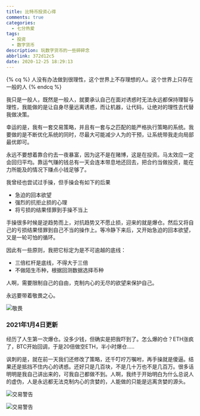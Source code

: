 ```yaml
---
title: 比特币投资心得
comments: true
categories:
  - 七分热爱
tags:
  - 投资
  - 数字货币
description: 玩数字货币的一些碎碎念
abbrlink: 372d12c5
date: 2020-12-25 18:29:13
---
```


{% cq %} 人没有办法做到很理性，这个世界上不存理想的人。这个世界上只存在一般的人 {% endcq %}

我只是一般人，既然是一般人，就要承认自己在面对诱惑时无法永远都保持理智与理性，我能做的是让自身尽量远离诱惑，而让机器，让代码，让绝对的理性去代替我做决策。

幸运的是，我有一套交易策略，并且有一套与之匹配的能严格执行策略的系统。我要做的是不断优化系统的同时，尽最大可能减少人为的干预，让系统带我走向局部最优即可。

永远不要想着靠合约去一夜暴富，因为这不是在赌博，这是在投资。马太效应一定会回归平均。靠运气赚的钱总有一天会连本带息地还回去，把合约当做投资，能在力所能及的情况下赚点小钱足够了。

我曾经也尝试过手操，但手操会有如下的后果

+ 急迫的回本欲望
+ 强烈的抗拒止损的心理
+ 将亏损的结果怪罪到手操不当上

手操很多时候是逆趋势而上，对抗趋势又不愿止损，迎来的就是爆仓。然后又将自己的亏损结果怪罪到自己不当的操作上。等冷静下来后，又开始急迫的回本欲望，又是一轮可怕的循环。

因此有一些原则，我把它标定为是不可逾越的底线：

+ 三倍杠杆是底线，不得大于三倍
+ 不做陌生币种，根据回测数据选择币种

人啊，需要限制自己的自由，克制内心的无尽的欲望来保护自己。

永远要带着敬畏之心。

![敬畏](https://qiniu.dcts.top/%E6%95%AC%E7%95%8F.jpg)



### 2021年1月4日更新

经历了人生第一次爆仓。没多少钱，但确实是把我吓到了。怎么爆的仓？ETH涨疯了，BTC开始回调，于是20倍做空ETH，半小时爆仓.....

讽刺的是，就在前一天我们还修改了策略，还千叮咛万嘱咐，再手操就是傻逼。结果还是抵挡不住内心的诱惑。还好只是几百块，不是几十万也不是几百万。很多话明明是我自己讲出来的，可我自己都做不到。人啊，我终于开始明白为什么总说人的虚伪，人是永远都无法克制内心的贪婪的，人能做的只能是远离贪婪的源头。

![交易警告](https://qiniu.dcts.top/%E4%BA%A4%E6%98%93%E8%AD%A6%E5%91%8A.jpg)

![交易警告](https://qiniu.dcts.top/%E4%BA%A4%E6%98%93%E8%AD%A6%E5%91%8A2.jpg)